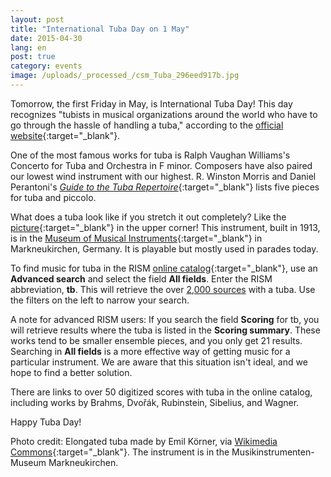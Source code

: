 ```yaml
---
layout: post
title: "International Tuba Day on 1 May"
date: 2015-04-30
lang: en
post: true
category: events
image: /uploads/_processed_/csm_Tuba_296eed917b.jpg
---
```



Tomorrow, the first Friday in May, is International Tuba Day! This day recognizes "tubists in musical organizations around the world who have to go through the hassle of handling a tuba," according to the [official website](http://www.tubaday.com/homepage.php){:target="_blank"}.

[
](http://www.tubaday.com/homepage.php)

One of the most famous works for tuba is Ralph Vaughan Williams's Concerto for Tuba and Orchestra in F minor. Composers have also paired our lowest wind instrument with our highest. R. Winston Morris and Daniel Perantoni's [_Guide to the Tuba Repertoire_](https://books.google.de/books?id=hzNAMFpMvQ0C&lpg=PA204&ots=4cCUzwzRVY&dq=music%20for%20%20%22piccolo%20and%20tuba%22&hl=de&pg=PA204#v=onepage&q=%22piccolo%20and%20tuba%22&f=false){:target="_blank"} lists five pieces for tuba and piccolo.

[
](https://books.google.de/books?id=hzNAMFpMvQ0C&lpg=PA204&ots=4cCUzwzRVY&dq=music%20for%20%20#v=onepage&q=)

What does a tuba look like if you stretch it out completely? Like the [picture](http://commons.wikimedia.org/wiki/File:Tubajuri_2004.jpg?uselang=de){:target="_blank"} in the upper corner! This instrument, built in 1913, is in the [Museum of Musical Instruments](http://www.museum-markneukirchen.de/){:target="_blank"} in Markneukirchen, Germany. It is playable but mostly used in parades today.

To find music for tuba in the RISM [online catalog](https://opac.rism.info/metaopac/start.do?View=rism){:target="_blank"}, use an **Advanced search** and select the field **All fields**. Enter the RISM abbreviation, **tb**. This will retrieve the over [2,000 sources](https://opac.rism.info/search?View=rism&q=tb "external-link-new-window") with a tuba. Use the filters on the left to narrow your search.

[
](https://opac.rism.info/search?View=rism&q=tb)

A note for advanced RISM users: If you search the field **Scoring** for tb, you will retrieve results where the tuba is listed in the **Scoring summary**. These works tend to be smaller ensemble pieces, and you only get 21 results. Searching in **All fields** is a more effective way of getting music for a particular instrument. We are aware that this situation isn't ideal, and we hope to find a better solution.

There are links to over 50 digitized scores with tuba in the online catalog, including works by Brahms, Dvořák, Rubinstein, Sibelius, and Wagner.

Happy Tuba Day!

Photo credit: Elongated tuba made by Emil Körner, via [Wikimedia Commons](http://commons.wikimedia.org/wiki/File:Tubajuri_2004.jpg?uselang=de){:target="_blank"}. The instrument is in the Musikinstrumenten-Museum Markneukirchen.



<script type="text/javascript">var switchTo5x=true;</script><script type="text/javascript" src="http://w.sharethis.com/button/buttons.js"></script><script type="text/javascript">stLight.options({publisher: "9b601438-1ce1-49d8-bfd7-9cff5df54c17", doNotHash: false, doNotCopy: false, hashAddressBar: false});</script>